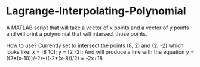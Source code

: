 # Lagrange-Interpolating-Polynomial
A MATLAB script that will take a vector of x points and a vector of y points and will print a polynomial that will intersect those points.

How to use?
Currently set to intersect the points (8, 2) and (2, -2) which looks like:
x = [8 10];
y = [2 -2];
And will produce a line with the equation y = ((2*(x-10))/-2)+((-2*(x-8))/2) = -2x+18
